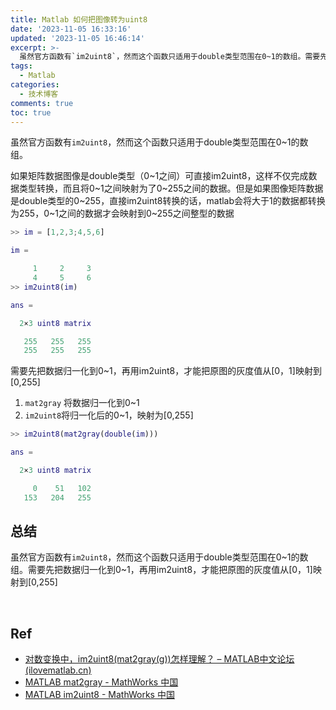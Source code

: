 ```yaml
---
title: Matlab 如何把图像转为uint8
date: '2023-11-05 16:33:16'
updated: '2023-11-05 16:46:14'
excerpt: >-
  虽然官方函数有`im2uint8`，然而这个函数只适用于double类型范围在0~1的数组。需要先把数据归一化到0~1，再用im2uint8，才能把原图的灰度值从[0，1]映射到[0,255]
tags:
  - Matlab
categories:
  - 技术博客
comments: true
toc: true
---
```




虽然官方函数有`im2uint8`​，然而这个函数只适用于double类型范围在0~1的数组。

如果矩阵数据图像是double类型（0\~1之间）可直接im2uint8，这样不仅完成数据类型转换，而且将0\~1之间映射为了0\~255之间的数据。但是如果图像矩阵数据是double类型的0\~255，直接im2uint8转换的话，matlab会将大于1的数据都转换为255，0\~1之间的数据才会映射到0\~255之间整型的数据

```matlab
>> im = [1,2,3;4,5,6]

im =

     1     2     3
     4     5     6
>> im2uint8(im)

ans =

  2×3 uint8 matrix

   255   255   255
   255   255   255

```

需要先把数据归一化到0\~1，再用im2uint8，才能把原图的灰度值从[0，1]映射到[0,255]

1. ​`mat2gray`​​ 将数据归一化到0\~1
2. ​`im2uint8`​将归一化后的0\~1，映射为[0,255]

```matlab
>> im2uint8(mat2gray(double(im)))

ans =

  2×3 uint8 matrix

     0    51   102
   153   204   255
```

## 总结

虽然官方函数有`im2uint8`​，然而这个函数只适用于double类型范围在0~1的数组。需要先把数据归一化到0\~1，再用im2uint8，才能把原图的灰度值从[0，1]映射到[0,255]

‍

## Ref

* [对数变换中，im2uint8(mat2gray(g))怎样理解？ – MATLAB中文论坛 (ilovematlab.cn)](https://www.ilovematlab.cn/thread-306187-1-1.html?_dsign=c5f24f59)
* [MATLAB mat2gray - MathWorks 中国](https://ww2.mathworks.cn/help/images/ref/mat2gray.html?requestedDomain=cn)
* [MATLAB im2uint8 - MathWorks 中国](https://ww2.mathworks.cn/help/images/ref/im2uint8.html?requestedDomain=cn)

‍
